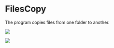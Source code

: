 # FilesCopy

The program copies files from one folder to another.

![](https://github.com/i01m/CSharp_FilesCopy/tree/master/Images/Step1.PNG)

<img src="https://github.com/i01m/CSharp_FilesCopy/tree/master/Images/Step2.PNG">
